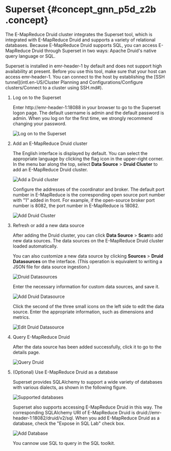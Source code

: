 # Superset {#concept_gnn_p5d_z2b .concept}

The E-MapReduce Druid cluster integrates the Superset tool, which is integrated with E-MapReduce Druid and supports a variety of relational databases. Because E-MapReduce Druid supports SQL, you can access E-MapReduce Druid through Superset in two ways: Apache Druid's native query language or SQL.

Superset is installed in emr-header-1 by default and does not support high availability at present. Before you use this tool, make sure that your host can access emr-header-1. You can connect to the host by establishing the [SSH tunnel](intl.en-US/Cluster Planning and Configurations/Configure clusters/Connect to a cluster using SSH.md#).

1.  Log on to the Superset

    Enter http://emr-header-1:18088 in your browser to go to the Superset logon page. The default username is admin and the default password is admin. When you log on for the first time, we strongly recommend changing your password.

    ![Log on to the Superset](http://static-aliyun-doc.oss-cn-hangzhou.aliyuncs.com/assets/img/17910/156508221910869_en-US.png)

2.  Add an E-MapReduce Druid cluster

    The English interface is displayed by default. You can select the appropriate language by clicking the flag icon in the upper-right corner. In the menu bar along the top, select **Data Source** \> **Druid Cluster** to add an E-MapReduce Druid cluster.

    ![Add a Druid cluster](http://static-aliyun-doc.oss-cn-hangzhou.aliyuncs.com/assets/img/17910/156508221910870_en-US.png)

    Configure the addresses of the coordinator and broker. The default port number in E-MapReduce is the corresponding open source port number with "1" added in front. For example, if the open-source broker port number is 8082, the port number in E-MapReduce is 18082.

    ![Add Druid Cluster](http://static-aliyun-doc.oss-cn-hangzhou.aliyuncs.com/assets/img/17910/156508221910871_en-US.png)

3.  Refresh or add a new data source

    After adding the Druid cluster, you can click **Data Source** \> **Scan**to add new data sources. The data sources on the E-MapReduce Druid cluster loaded automatically.

    You can also customize a new data source by clicking **Sources** \> **Druid Datasources** on the interface. \(This operation is equivalent to writing a JSON file for data source ingestion.\)

    ![Druid Datasources](http://static-aliyun-doc.oss-cn-hangzhou.aliyuncs.com/assets/img/17910/156508221910872_en-US.png)

    Enter the necessary information for custom data sources, and save it.

    ![Add Druid Datasource](http://static-aliyun-doc.oss-cn-hangzhou.aliyuncs.com/assets/img/17910/156508222010873_en-US.png)

    Click the second of the three small icons on the left side to edit the data source. Enter the appropriate information, such as dimensions and metrics.

    ![Edit Druid Datasource](http://static-aliyun-doc.oss-cn-hangzhou.aliyuncs.com/assets/img/17910/156508222010874_en-US.png)

4.  Query E-MapReduce Druid

    After the data source has been added successfully, click it to go to the details page.

    ![Query Druid](http://static-aliyun-doc.oss-cn-hangzhou.aliyuncs.com/assets/img/17910/156508222010875_en-US.png)

5.  \(Optional\) Use E-MapReduce Druid as a database

    Superset provides SQLAlchemy to support a wide variety of databases with various dialects, as shown in the following figure.

    ![Supported databases](http://static-aliyun-doc.oss-cn-hangzhou.aliyuncs.com/assets/img/17910/156508222110876_en-US.png)

    Superset also supports accessing E-MapReduce Druid in this way. The corresponding SQLAlchemy URI of E-MapReduce Druid is druid://emr-header-1:18082/druid/v2/sql. When you add E-MapReduce Druid as a database, check the "Expose in SQL Lab" check box.

    ![Add Database](http://static-aliyun-doc.oss-cn-hangzhou.aliyuncs.com/assets/img/17910/156508222110877_en-US.png)

    You cannow use SQL to query in the SQL toolkit.


